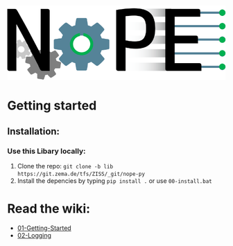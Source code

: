 ![](wiki/media/logo.png)


# Getting started

## Installation:

### Use this Libary locally:

1. Clone the repo: `git clone -b lib https://git.zema.de/tfs/ZISS/_git/nope-py`
2. Install the depencies by typing `pip install .` or use `00-install.bat`

# Read the wiki:

- [01-Getting-Started](wiki/00-Getting-Started.md)
- [02-Logging](wiki/00-Getting-Started.md)